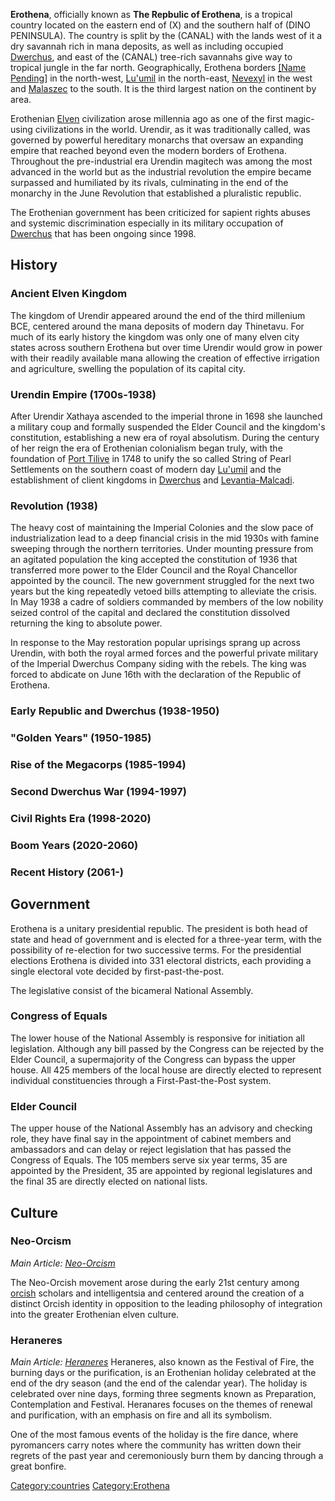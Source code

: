 **Erothena**, officially known as **The Repbulic of Erothena**, is a
tropical country located on the eastern end of (X) and the southern half
of (DINO PENINSULA). The country is split by the (CANAL) with the lands
west of it a dry savannah rich in mana deposits, as well as including
occupied [Dwerchus](Dwerchus "wikilink"), and east of the (CANAL)
tree-rich savannahs give way to tropical jungle in the far north.
Geographically, Erothena borders [\[Name
Pending](Name_Pending "wikilink")\] in the north-west,
[Lu'umil](Lu'umil "wikilink") in the north-east,
[Nevexyl](Nevexyl "wikilink") in the west and
[Malaszec](Malaszec "wikilink") to the south. It is the third largest
nation on the continent by area.

Erothenian [Elven](Elf "wikilink") civilization arose millennia ago as
one of the first magic-using civilizations in the world. Urendir, as it
was traditionally called, was governed by powerful hereditary monarchs
that oversaw an expanding empire that reached beyond even the modern
borders of Erothena. Throughout the pre-industrial era Urendin magitech
was among the most advanced in the world but as the industrial
revolution the empire became surpassed and humiliated by its rivals,
culminating in the end of the monarchy in the June Revolution that
established a pluralistic republic.

The Erothenian government has been criticized for sapient rights abuses
and systemic discrimination especially in its military occupation of
[Dwerchus](Dwerchus "wikilink") that has been ongoing since 1998.

## History

### Ancient Elven Kingdom

The kingdom of Urendir appeared around the end of the third millenium
BCE, centered around the mana deposits of modern day Thinetavu. For much
of its early history the kingdom was only one of many elven city states
across southern Erothena but over time Urendir would grow in power with
their readily available mana allowing the creation of effective
irrigation and agriculture, swelling the population of its capital city.

### Urendin Empire (1700s-1938)

After Urendir Xathaya ascended to the imperial throne in 1698 she
launched a military coup and formally suspended the Elder Council and
the kingdom's constitution, establishing a new era of royal absolutism.
During the century of her reign the era of Erothenian colonialism began
truly, with the foundation of [Port Tilive](Port_Tilive "wikilink") in
1748 to unify the so called String of Pearl Settlements on the southern
coast of modern day [Lu'umil](Lu'umil "wikilink") and the establishment
of client kingdoms in [Dwerchus](Dwerchus "wikilink") and
[Levantia-Malcadi](Levantia-Malcadi "wikilink").

### Revolution (1938)

The heavy cost of maintaining the Imperial Colonies and the slow pace of
industrialization lead to a deep financial crisis in the mid 1930s with
famine sweeping through the northern territories. Under mounting
pressure from an agitated population the king accepted the constitution
of 1936 that transferred more power to the Elder Council and the Royal
Chancellor appointed by the council. The new government struggled for
the next two years but the king repeatedly vetoed bills attempting to
alleviate the crisis. In May 1938 a cadre of soldiers commanded by
members of the low nobility seized control of the capital and declared
the constitution dissolved returning the king to absolute power.

In response to the May restoration popular uprisings sprang up across
Urendin, with both the royal armed forces and the powerful private
military of the Imperial Dwerchus Company siding with the rebels. The
king was forced to abdicate on June 16th with the declaration of the
Republic of Erothena.

### Early Republic and Dwerchus (1938-1950)

### "Golden Years" (1950-1985)

### Rise of the Megacorps (1985-1994)

### Second Dwerchus War (1994-1997)

### Civil Rights Era (1998-2020)

### Boom Years (2020-2060)

### Recent History (2061-)

## Government

Erothena is a unitary presidential republic. The president is both head
of state and head of government and is elected for a three-year term,
with the possibility of re-election for two successive terms. For the
presidential elections Erothena is divided into 331 electoral districts,
each providing a single electoral vote decided by first-past-the-post.

The legislative consist of the bicameral National Assembly.

### Congress of Equals

The lower house of the National Assembly is responsive for initiation
all legislation. Although any bill passed by the Congress can be
rejected by the Elder Council, a supermajority of the Congress can
bypass the upper house. All 425 members of the local house are directly
elected to represent individual constituencies through a
First-Past-the-Post system.

### Elder Council

The upper house of the National Assembly has an advisory and checking
role, they have final say in the appointment of cabinet members and
ambassadors and can delay or reject legislation that has passed the
Congress of Equals. The 105 members serve six year terms, 35 are
appointed by the President, 35 are appointed by regional legislatures
and the final 35 are directly elected on national lists.

## Culture

### Neo-Orcism

*Main Article: [Neo-Orcism](Neo-Orcism "wikilink")*

The Neo-Orcish movement arose during the early 21st century among
[orcish](Orc "wikilink") scholars and intelligentsia and centered around
the creation of a distinct Orcish identity in opposition to the leading
philosophy of integration into the greater Erothenian elven culture.

### Heraneres

*Main Article: [Heraneres](Heraneres "wikilink")*
Heraneres, also known as the Festival of Fire, the burning days or the
purification, is an Erothenian holiday celebrated at the end of the dry
season (and the end of the calendar year). The holiday is celebrated
over nine days, forming three segments known as Preparation,
Contemplation and Festival. Heranares focuses on the themes of renewal
and purification, with an emphasis on fire and all its symbolism.

One of the most famous events of the holiday is the fire dance, where
pyromancers carry notes where the community has written down their
regrets of the past year and ceremoniously burn them by dancing through
a great bonfire.

[Category:countries](Category:countries "wikilink")
[Category:Erothena](Category:Erothena "wikilink")